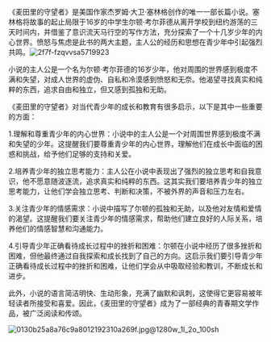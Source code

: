   《麦田里的守望者》是美国作家杰罗姆·大卫·塞林格创作的唯一一部长篇小说。塞林格将故事的起止局限于16岁的中学生尔顿·考尔菲德从离开学校到纽约游荡的三天时间内，并借鉴了意识流天马行空的写作方法，充分探索了一个十几岁少年的内心世界。愤怒与焦虑是此书的两大主题，主人公的经历和思想在青少年中引起强烈共鸣。![2f7f-fzqvvsa5719923](2f7f-fzqvvsa5719923.jpg)

​    小说的主人公是一个名为尔顿·考尔菲德的16岁少年，他对周围的世界感到极度不满和失望，对成人世界的虚伪、自私和冷漠感到愤怒和无奈。他渴望寻找真实和纯粹的东西，追求自由和独立，但又感到孤独和无助。 

​     《麦田里的守望者》对当代青少年的成长和教育有很多启示，以下是其中一些重要的方面：



1.理解和尊重青少年的内心世界：小说中的主人公是一个对周围世界感到极度不满和失望的少年。这提醒我们要尊重青少年的内心世界，理解他们在成长中面临的困惑和挑战，给予他们足够的支持和关爱。

2.培养青少年的独立思考能力：主人公在小说中表现出了强烈的独立思考和自我意识，他不愿意随波逐流，追求真实和纯粹的东西。这其实我们要培养青少年的独立思考能力，让他们学会独立思考、判断和决策，不被外界的声音和压力左右。

3.关注青少年的情感需求：小说中描写了尔顿的孤独和无助，以及他对友情和爱情的渴望。这提醒我们要关注青少年的情感需求，帮助他们建立良好的人际关系，培养他们的情感智慧和沟通能力。

4.引导青少年正确看待成长过程中的挫折和困难：尔顿在小说中经历了很多挫折和困难，但他最终通过自我探索和成长找到了自己的方向。这启示我们要引导青少年正确看待成长过程中的挫折和困难，让他们学会从中吸取经验和教训，不断成长和进步。

​     此外，小说的语言简洁明快、生动形象，充满了幽默和讽刺，这使得它更容易被年轻读者所接受和喜爱。因此，《麦田里的守望者》成为了一部经典的青春期文学作品，被广泛阅读和传颂。



![0130b25a8a76c9a8012192310a269f.jpg@1280w_1l_2o_100sh](0130b25a8a76c9a8012192310a269f.jpg)
